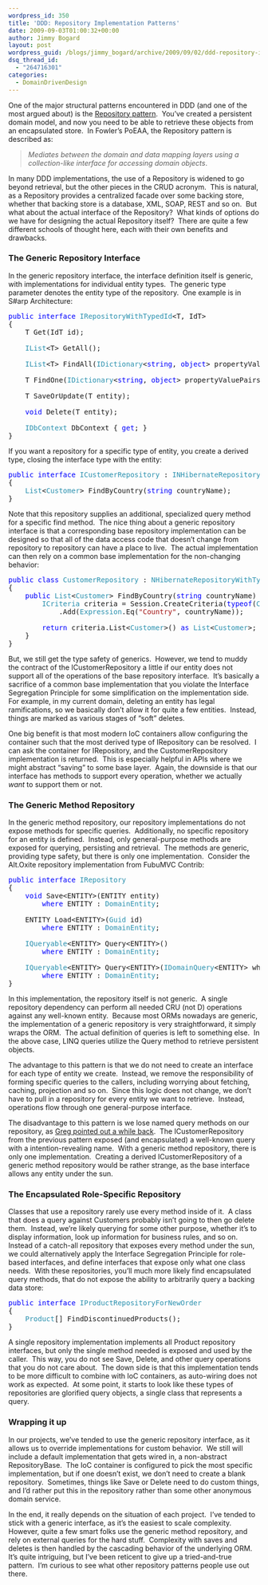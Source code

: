```yaml
---
wordpress_id: 350
title: 'DDD: Repository Implementation Patterns'
date: 2009-09-03T01:00:32+00:00
author: Jimmy Bogard
layout: post
wordpress_guid: /blogs/jimmy_bogard/archive/2009/09/02/ddd-repository-implementation-patterns.aspx
dsq_thread_id:
  - "264716301"
categories:
  - DomainDrivenDesign
---
```

One of the major structural patterns encountered in DDD (and one of the most argued about) is the [Repository pattern](http://martinfowler.com/eaaCatalog/repository.html).&#160; You’ve created a persistent domain model, and now you need to be able to retrieve these objects from an encapsulated store.&#160; In Fowler’s PoEAA, the Repository pattern is described as:

> _Mediates between the domain and data mapping layers using a collection-like interface for accessing domain objects_.

In many DDD implementations, the use of a Repository is widened to go beyond retrieval, but the other pieces in the CRUD acronym.&#160; This is natural, as a Repository provides a centralized facade over some backing store, whether that backing store is a database, XML, SOAP, REST and so on.&#160; But what about the actual interface of the Repository?&#160; What kinds of options do we have for designing the actual Repository itself?&#160; There are quite a few different schools of thought here, each with their own benefits and drawbacks.

### The Generic Repository Interface

In the generic repository interface, the interface definition itself is generic, with implementations for individual entity types.&#160; The generic type parameter denotes the entity type of the repository.&#160; One example is in S#arp Architecture:

<pre><span style="color: blue">public interface </span><span style="color: #2b91af">IRepositoryWithTypedId</span>&lt;T, IdT&gt;
{
    T Get(IdT id);

    <span style="color: #2b91af">IList</span>&lt;T&gt; GetAll();

    <span style="color: #2b91af">IList</span>&lt;T&gt; FindAll(<span style="color: #2b91af">IDictionary</span>&lt;<span style="color: blue">string</span>, <span style="color: blue">object</span>&gt; propertyValuePairs);

    T FindOne(<span style="color: #2b91af">IDictionary</span>&lt;<span style="color: blue">string</span>, <span style="color: blue">object</span>&gt; propertyValuePairs);

    T SaveOrUpdate(T entity);

    <span style="color: blue">void </span>Delete(T entity);

    <span style="color: #2b91af">IDbContext </span>DbContext { <span style="color: blue">get</span>; }
}</pre>

[](http://11011.net/software/vspaste)

If you want a repository for a specific type of entity, you create a derived type, closing the interface type with the entity:

<pre><span style="color: blue">public interface </span><span style="color: #2b91af">ICustomerRepository </span>: <span style="color: #2b91af">INHibernateRepositoryWithTypedId</span>&lt;<span style="color: #2b91af">Customer</span>, <span style="color: blue">string</span>&gt;
{
    <span style="color: #2b91af">List</span>&lt;<span style="color: #2b91af">Customer</span>&gt; FindByCountry(<span style="color: blue">string </span>countryName);
}</pre>

[](http://11011.net/software/vspaste)

Note that this repository supplies an additional, specialized query method for a specific find method.&#160; The nice thing about a generic repository interface is that a corresponding base repository implementation can be designed so that all of the data access code that doesn’t change from repository to repository can have a place to live.&#160; The actual implementation can then rely on a common base implementation for the non-changing behavior:

<pre><span style="color: blue">public class </span><span style="color: #2b91af">CustomerRepository </span>: <span style="color: #2b91af">NHibernateRepositoryWithTypedId</span>&lt;<span style="color: #2b91af">Customer</span>, <span style="color: blue">string</span>&gt;, <span style="color: #2b91af">ICustomerRepository
</span>{
    <span style="color: blue">public </span><span style="color: #2b91af">List</span>&lt;<span style="color: #2b91af">Customer</span>&gt; FindByCountry(<span style="color: blue">string </span>countryName) {
        <span style="color: #2b91af">ICriteria </span>criteria = Session.CreateCriteria(<span style="color: blue">typeof</span>(<span style="color: #2b91af">Customer</span>))
            .Add(<span style="color: #2b91af">Expression</span>.Eq(<span style="color: #a31515">"Country"</span>, countryName));

        <span style="color: blue">return </span>criteria.List&lt;<span style="color: #2b91af">Customer</span>&gt;() <span style="color: blue">as </span><span style="color: #2b91af">List</span>&lt;<span style="color: #2b91af">Customer</span>&gt;;
    }
}</pre>

[](http://11011.net/software/vspaste)

But, we still get the type safety of generics.&#160; However, we tend to muddy the contract of the ICustomerRepository a little if our entity does not support all of the operations of the base repository interface.&#160; It’s basically a sacrifice of a common base implementation that you violate the Interface Segregation Principle for some simplification on the implementation side.&#160; For example, in my current domain, deleting an entity has legal ramifications, so we basically don’t allow it for quite a few entities.&#160; Instead, things are marked as various stages of “soft” deletes.

One big benefit is that most modern IoC containers allow configuring the container such that the most derived type of IRepository<T> can be resolved.&#160; I can ask the container for IRepository<Customer>, and the CustomerRepository implementation is returned.&#160; This is especially helpful in APIs where we might abstract “saving” to some base layer.&#160; Again, the downside is that our interface has methods to support every operation, whether we actually _want_ to support them or not.

### The Generic Method Repository

In the generic method repository, our repository implementations do not expose methods for specific queries.&#160; Additionally, no specific repository for an entity is defined.&#160; Instead, only general-purpose methods are exposed for querying, persisting and retrieval.&#160; The methods are generic, providing type safety, but there is only one implementation.&#160; Consider the Alt.Oxite repository implementation from FubuMVC Contrib:

<pre><span style="color: blue">public interface </span><span style="color: #2b91af">IRepository
</span>{
    <span style="color: blue">void </span>Save&lt;ENTITY&gt;(ENTITY entity)
        <span style="color: blue">where </span>ENTITY : <span style="color: #2b91af">DomainEntity</span>;

    ENTITY Load&lt;ENTITY&gt;(<span style="color: #2b91af">Guid </span>id)
        <span style="color: blue">where </span>ENTITY : <span style="color: #2b91af">DomainEntity</span>;

    <span style="color: #2b91af">IQueryable</span>&lt;ENTITY&gt; Query&lt;ENTITY&gt;()
        <span style="color: blue">where </span>ENTITY : <span style="color: #2b91af">DomainEntity</span>;

    <span style="color: #2b91af">IQueryable</span>&lt;ENTITY&gt; Query&lt;ENTITY&gt;(<span style="color: #2b91af">IDomainQuery</span>&lt;ENTITY&gt; whereQuery)
        <span style="color: blue">where </span>ENTITY : <span style="color: #2b91af">DomainEntity</span>;
}</pre>

[](http://11011.net/software/vspaste)

In this implementation, the repository itself is not generic.&#160; A single repository dependency can perform all needed CRU (not D) operations against any well-known entity.&#160; Because most ORMs nowadays are generic, the implementation of a generic repository is very straightforward, it simply wraps the ORM.&#160; The actual definition of queries is left to something else.&#160; In the above case, LINQ queries utilize the Query method to retrieve persistent objects.

The advantage to this pattern is that we do not need to create an interface for each type of entity we create.&#160; Instead, we remove the responsibility of forming specific queries to the callers, including worrying about fetching, caching, projection and so on.&#160; Since this logic does not change, we don’t have to pull in a repository for every entity we want to retrieve.&#160; Instead, operations flow through one general-purpose interface.

The disadvantage to this pattern is we lose named query methods on our repository, as [Greg pointed out a while back](http://codebetter.com/blogs/gregyoung/archive/2009/01/16/ddd-the-generic-repository.aspx).&#160; The ICustomerRepository from the previous pattern exposed (and encapsulated) a well-known query with a intention-revealing name.&#160; With a generic method repository, there is only one implementation.&#160; Creating a derived ICustomerRepository of a generic method repository would be rather strange, as the base interface allows any entity under the sun.

### The Encapsulated Role-Specific Repository

Classes that use a repository rarely use every method inside of it.&#160; A class that does a query against Customers probably isn’t going to then go delete them.&#160; Instead, we’re likely querying for some other purpose, whether it’s to display information, look up information for business rules, and so on.&#160; Instead of a catch-all repository that exposes every method under the sun, we could alternatively apply the Interface Segregation Principle for role-based interfaces, and define interfaces that expose only what one class needs.&#160; With these repositories, you’ll much more likely find encapsulated query methods, that do not expose the ability to arbitrarily query a backing data store:

<pre><span style="color: blue">public interface </span><span style="color: #2b91af">IProductRepositoryForNewOrder
</span>{
    <span style="color: #2b91af">Product</span>[] FindDiscontinuedProducts();
}</pre>

[](http://11011.net/software/vspaste)

A single repository implementation implements all Product repository interfaces, but only the single method needed is exposed and used by the caller.&#160; This way, you do not see Save, Delete, and other query operations that you do not care about.&#160; The down side is that this implementation tends to be more difficult to combine with IoC containers, as auto-wiring does not work as expected.&#160; At some point, it starts to look like these types of repositories are glorified query objects, a single class that represents a query.

### 

### Wrapping it up

In our projects, we’ve tended to use the generic repository interface, as it allows us to override implementations for custom behavior.&#160; We still will include a default implementation that gets wired in, a non-abstract RepositoryBase<T>.&#160; The IoC container is configured to pick the most specific implementation, but if one doesn’t exist, we don’t need to create a blank repository.&#160; Sometimes, things like Save or Delete need to do custom things, and I’d rather put this in the repository rather than some other anonymous domain service.

In the end, it really depends on the situation of each project.&#160; I’ve tended to stick with a generic interface, as it’s the easiest to scale complexity.&#160; However, quite a few smart folks use the generic method repository, and rely on external queries for the hard stuff.&#160; Complexity with saves and deletes is then handled by the cascading behavior of the underlying ORM.&#160; It’s quite intriguing, but I’ve been reticent to give up a tried-and-true pattern.&#160; I’m curious to see what other repository patterns people use out there.